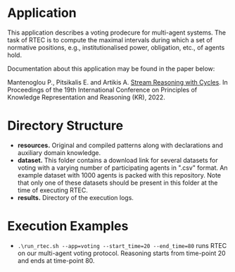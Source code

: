 # Application

This application describes a voting prodecure for multi-agent systems. The task of RTEC is to compute the maximal intervals during which a set of normative positions, e.g., institutionalised power, obligation, etc., of agents hold.

Documentation about this application may be found in the paper below:

Mantenoglou P., Pitsikalis E. and Artikis A. [Stream Reasoning with Cycles](https://cer.iit.demokritos.gr/publications/papers/2022/KR2022-final.pdf). In Proceedings of the 19th International Conference on Principles of Knowledge Representation and Reasoning (KR), 2022.

# Directory Structure
- **resources.** Original and compiled patterns along with declarations and auxiliary domain knowledge.
- **dataset.** This folder contains a download link for several datasets for voting with a varying number of participating agents in ".csv" format. An example dataset with 1000 agents is packed with this repository. Note that only one of these datasets should be present in this folder at the time of executing RTEC.
- **results.** Directory of the execution logs.


# Execution Examples
- ```.\run_rtec.sh --app=voting --start_time=20 --end_time=80``` runs RTEC on our multi-agent voting protocol. Reasoning starts from time-point 20 and ends at time-point 80. 

